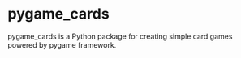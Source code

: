 # pygame_cards
pygame_cards is a Python package for creating simple card games powered by pygame framework.
